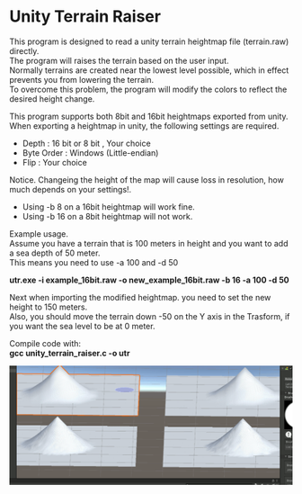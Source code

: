 # Unity Terrain Raiser
	
This program is designed to read a unity terrain heightmap file (terrain.raw) directly.<br/>
The program will raises the terrain based on the user input.<br/>
Normally terrains are created near the lowest level possible, which in effect prevents you from lowering the terrain.<br/>
To overcome this problem, the program will modify the colors to reflect the desired height change.<br/>
	
This program supports both 8bit and 16bit heightmaps exported from unity.<br/>
When exporting a heightmap in unity, the following settings are required.<br/>

* Depth       : 16 bit or 8 bit , Your choice
* Byte Order  : Windows (Little-endian)
* Flip        : Your choice
	
Notice. Changeing the height of the map will cause loss in resolution, how much depends on your settings!.
		
* Using -b 8 on a 16bit heightmap will work fine.
* Using -b 16 on a 8bit heightmap will not work.
	
	
Example usage.<br/>
Assume you have a terrain that is 100 meters in height and you want to add a sea depth of 50 meter.<br/>
This means you need to use -a 100 and -d 50<br/>
	
**utr.exe -i example_16bit.raw -o new_example_16bit.raw -b 16 -a 100 -d 50**

Next when importing the modified heightmap. you need to set the new height to 150 meters.<br/>
Also, you should move the terrain down -50 on the Y axis in the Trasform, if you want the sea level to be at 0 meter.<br/>
	
	
Compile code with:<br/>
**gcc unity_terrain_raiser.c -o utr**<br/>

![Image description](https://github.com/nuxil/Unity-Terrain-Raiser/blob/main/unity.gif)
